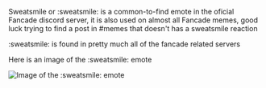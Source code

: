 Sweatsmile or :sweatsmile: is a common-to-find emote in the oficial Fancade discord server, it is also used on almost all Fancade memes, good luck trying to find a post in #memes that doesn't has a sweatsmile reaction

:sweatsmile: is found in pretty much all of the fancade related servers

Here is an image of the :sweatsmile: emote

![Image of the :sweatsmile: emote](https://cdn.discordapp.com/emojis/678182561385676811.png?v=1)

